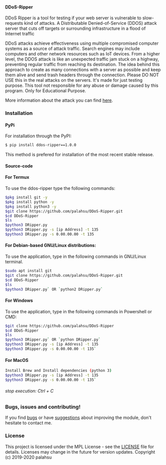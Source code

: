 #### DDoS-Ripper

DDoS Ripper is a tool for testing if your web server is vulnerable to slow-requests kind of attacks.
A Distributable Denied-of-Service (DDOS) attack server that cuts off targets or surrounding infrastructure in a flood of Internet traffic

DDoS attacks achieve effectiveness using multiple compromised computer systems as a source of attack traffic.
Search engines may include computers and other network resources such as IoT devices.
From a higher level, the DDOS attack is like an unexpected traffic jam stuck on a highway, preventing regular traffic from reaching its destination.
The idea behind this approach to create as many connections with a server as possible and keep them alive and send trash headers through the connection.
Please DO NOT USE this in the real attacks on the servers. It's made for just testing purpose.
This tool not responsible for any abuse or damage caused by this program. Only for Educational Purpose.

More information about the attack you can find [here].

### Installation

#### PyPi

For installation through the PyPI:

```sh
$ pip install ddos-ripper==1.0.0
```
This method is prefered for installation of the most recent stable release.

#### Source-code

#### For Termux
To use the ddos-ripper type the following commands:

```sh
$pkg install git -y
$pkg install python -y
$pkg install python3 -y
$git clone https://github.com/palahsu/DDoS-Ripper.git
$cd DDoS-Ripper
$ls
$python3 DRipper.py 
$python3 DRipper.py -s [ip Address] -t 135
$python3 DRipper.py -s 0.00.00.00 -t 135
```

#### For Debian-based GNU/Linux distributions:
To use the application, type in the following commands in GNU/Linux terminal.

```sh
$sudo apt install git
$git clone https://github.com/palahsu/DDoS-Ripper.git
$cd DDoS-Ripper
$ls
$python3 DRipper.py` OR `python2 DRipper.py`
```

#### For Windows
To use the application, type in the following commands in Powershell or CMD:

```sh
$git clone https://github.com/palahsu/DDoS-Ripper
$cd DDoS-Ripper
$ls
$python3 DRipper.py` OR `python DRipper.py`
$python3 DRipper.py -s [ip Address] -t 135
$python3 DRipper.py -s 0.00.00.00 -t 135`
```

#### For MacOS

```sh
Install Brew and Install dependencies (python 3)
$python3 DRipper.py -s [ip Address] -t 135
$python3 DRipper.py -s 0.00.00.00 -t 135`
```
###### stop execution: Ctrl + C


### Bugs, issues and contributing!

If you find [bugs] or have [suggestions] about improving the module, don't hesitate to contact me.

### License

This project is licensed under the MPL License - see the [LICENSE](https://github.com/palahsu/DDoS-Ripper/blob/master/LICENSE) file for details.
Licenses may change in the future for version updates.
Copyright (c) 2019-2020 palahsu

[here]: <https://en.wikipedia.org/wiki/DDoS-Ripper_(computer_security)>
[bugs]: <https://github.com/palahsu/DDoS-Ripper/issues>
[suggestions]: <https://github.com/palahsu/DDoS-Ripper/issues>

